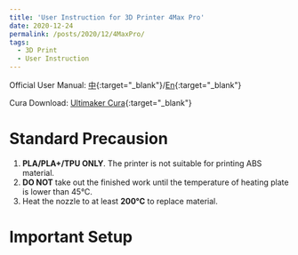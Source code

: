 ```yaml
---
title: 'User Instruction for 3D Printer 4Max Pro'
date: 2020-12-24
permalink: /posts/2020/12/4MaxPro/
tags:
  - 3D Print
  - User Instruction
---
```


Official User Manual: [中](http://yzhangec.github.io/files/4MaxPro_zh.pdf){:target="_blank"}/[En](http://yzhangec.github.io/files/4MaxPro_en.pdf){:target="_blank"}

Cura Download: [Ultimaker Cura](https://ultimaker.com/software/ultimaker-cura){:target="_blank"}

Standard Precausion
======
1. **PLA/PLA+/TPU ONLY**. The printer is not suitable for printing ABS material. 
2. **DO NOT** take out the finished work until the temperature of heating plate is lower than 45°C.
3. Heat the nozzle to at least **200°C** to replace material.

Important Setup
======
